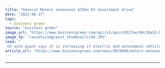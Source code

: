 ```yaml
---
title: "General Motors announces $35bn EV investment drive"
date: "2021-06-17"
tags: 
  - business green
source: "business green"
image_url: "https://www.businessgreen.com/api/v1/wps/c952fae/66c39a52-b97c-471d-ac78-eedb6ea0bcd4/3/chevrolet-gm-motors-185x114.JPG"
image_fp: "/assets/img/post_thumbnails/84.JPG"
lead: "
 US auto giant says it is increasing it electric and autonomous vehicle investment plans by 75 per cent ..."
article_url: "https://www.businessgreen.com/news/4033048/motors-announces-usd35bn-ev-investment-drive"
---
```


---
